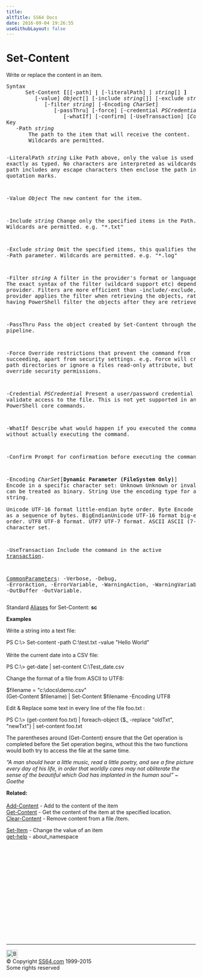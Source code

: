 ```yaml
---
title:
altTitle: SS64 Docs
date: 2016-09-04 19:26:55
useGithubLayout: false
---
```

<!-- #BeginLibraryItem "/Library/head_ps.lbi" --><!-- #EndLibraryItem --><h1>Set-Content</h1> 
<p>Write or replace the content in an item.</p>
<pre>Syntax
      Set-Content <b>[</b>[[-path] <b>|</b> [-literalPath] ]<i> string</i>[] <b>]</b>
         [-value] <i>Object</i>[] [-include <i>string</i>[]] [-exclude <i>string</i>[]] 
            [-filter <i>string</i>] [-Encoding <i>CharSet</i>]
               [-passThru] [-force] [-credential <i>PSCredential</i>]
                  [-whatIf] [-confirm] [-UseTransaction] [<i>CommonParameters</i>]
Key
   -Path <i>string</i>
       The path to the item that will receive the content.
       Wildcards are permitted.

   -LiteralPath <i>string</i>
       Like Path above, only the value is used exactly as typed.
       No characters are interpreted as wildcards. If the path includes any
       escape characters then enclose the path in single quotation marks.

   -Value <i>Object</i>
       The new content for the item.

   -Include <i>string</i>
       Change only the specified items in the Path. 
       Wildcards are permitted. e.g. "*.txt"

   -Exclude <i>string</i>
       Omit the specified items, this qualifies the -Path parameter. 
       Wildcards are permitted. e.g. "*.log"

   -Filter <i>string</i>
       A filter in the provider's format or language. 
       The exact syntax of the filter (wildcard support etc) depends on the provider.
       Filters are more efficient than -include/-exclude, because the provider
       applies the filter when retrieving the objects, rather than having 
       PowerShell filter the objects after they are retrieved.

   -PassThru 
       Pass the object created by Set-Content through the pipeline.

   -Force
       Override restrictions that prevent the command from succeeding, apart
       from security settings. e.g. Force will create file path directories 
       or ignore a files read-only attribute, but will not override security permissions.

   -Credential <i>PSCredential</i>
       Present a user/password credential to validate access to the file.
       This is not yet supported in any Windows PowerShell core commands.

   -WhatIf
       Describe what would happen if you executed the command without actually
       executing the command.

   -Confirm
       Prompt for confirmation before executing the command.

   -Encoding <i>CharSet</i>[<b>Dynamic Parameter (FileSystem Only)</b>]
       Encode in a specific character set:
           Unknown           Unknown or invalid. The data can be treated as binary.
           String            Use the encoding type for a string.                
           Unicode           UTF-16 format little-endian byte order.
           Byte              Encode characters as a sequence of bytes.
           BigEndianUnicode  UTF-16 format big-endian byte order.
           UTF8              UTF-8 format.
           UTF7              UTF-7 format.
           ASCII             ASCII (7-bit) character set.

   -UseTransaction
       Include the command in the active <a href="syntax-transactions.html">transaction</a>.

   <a href="common.html">CommonParameters</a>:
       -Verbose, -Debug, -ErrorAction, -ErrorVariable, -WarningAction, -WarningVariable,
       -OutBuffer -OutVariable.</pre>
<p> Standard <a href="get-alias.html">Aliases</a> for Set-Content:<span class="code"> <b>sc</b></span></p>
<p><b>Examples</b></p>
<p>Write a string into a text file:</p>
<p><span class="code">PS C:\&gt; Set-content -path C:\test.txt -value "Hello World"</span><br>
<br>
Write the current date into a CSV file:</p>
<p class="code">PS C:\&gt; get-date | set-content C:\Test_date.csv</p>
<p>Change the format of a file from ASCII to UTF8:</p>
<p><span class="code">$filename = "c:\docs\demo.csv"<br>
  (Get-Content $filename) | Set-Content $filename -Encoding UTF8 </span><br>
</p>
<p>Edit &amp; Replace some text in every line of the file foo.txt :</p>
<p class="code">PS C:\&gt; (get-content foo.txt) | foreach-object {$_ -replace "oldTxt", "newTxt"} | set-content foo.txt</p>
<p>The parentheses around (Get-Content) ensure that the Get operation is completed before the Set operation begins, wthout this the two functions would both try to access the file at the same time.</p>
<p class="quote"><i>“A man should hear a little music, read a little poetry, and see a
fine picture every day of his life, in order that worldly cares may
not obliterate the sense of the beautiful which God has implanted in
the human soul” ~ Goethe</i></p>
<p><b>Related:</b><br>
<br>
<a href="add-content.html">Add-Content</a> - Add to the content of the item<br>
<a href="get-content.html">Get-Content</a> - Get the content of the item at the specified location.<br>
<a href="clear-content.html">Clear-Content</a> - Remove content from a file /item. <br>

<a href="set-item.html">Set-Item</a> - Change the value of an item<br>
<a href="get-help.html">get-help</a> - about_namespace</p><!-- #BeginLibraryItem "/Library/foot_ps.lbi" --><p>
<!-- PowerShell300 -->
<ins class="adsbygoogle" style="display:inline-block;width:300px;height:250px" data-ad-client="ca-pub-6140977852749469" data-ad-slot="6253539900"></ins>
<script>
(adsbygoogle = window.adsbygoogle || []).push({});
</script></p>
<hr>
<div id="bl" class="footer"><a href="set-content.html#"><img src="../images/top.png" width="30" height="22" alt="Back to the Top"></a></div>
<div id="br" class="footer, tagline">© Copyright <a href="../index.html">SS64.com</a> 1999-2015<br>
Some rights reserved</div><!-- #EndLibraryItem -->

